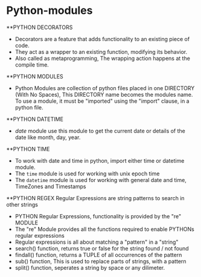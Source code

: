 # Python-modules

**PYTHON DECORATORS
* Decorators are a feature that adds functionality to an existing piece of code.
* They act as a wrapper to an existing function, modifying its behavior.
* Also called as metaprogramming, The wrapping action happens at the compile time.

**PYTHON MODULES
* Python Modules are collection of python files placed in one DIRECTORY 
(With No Spaces), This DIRECTORY name becomes the modules name.
To use a module, it must be "imported" using the "import" clause, in a 
python file.

**PYTHON DATETIME
* *date* module use this module to get the current date or details of the
  date like month, day, year.
  
**PYTHON TIME
* To work with date and time in python, import either time or datetime module.
* The `time` module is used for working with unix epoch time
* The `datetime` module is used for working with general date and time, 
  TimeZones and Timestamps
  
**PYTHON REGEX
Regular Expressions are string patterns to search in other strings
* PYTHON Regular Expressions, functionality is provided by the "re" MODULE
* The "re" Module provides all the functions required to enable PYTHONs
  regular expressions
* Regular expressions is all about matching a "pattern" in a "string"
* search() function, returns true or false for the string found / not found
* findall() function, returns a TUPLE of all occurrences of the pattern
* sub() function, This is used to replace parts of strings, with a pattern
* split() function, seperates a string by space or any dilimeter.
  
  
